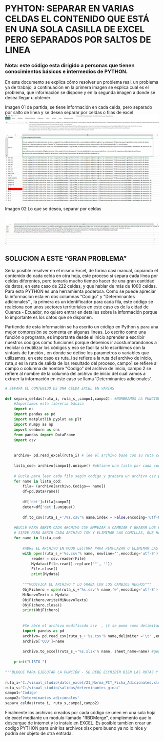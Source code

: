 # PYHTON: SEPARAR  EN VARIAS CELDAS EL CONTENIDO QUE ESTÁ EN UNA SOLA CASILLA DE EXCEL PERO SEPARADOS POR SALTOS DE LINEA
### Nota: este código esta dirigido a personas que tienen conocimientos básicos e intermedios de PYTHON.

En este documento se explica cómo resolver un problema real, un problema ya de trabajo, a continuación en la primera imagen se explica cual es el problema, que información se dispone y en la segunda imagen a donde se desea llegar u obtener

Imagen 01 de partida, se tiene información en cada celda, pero separado por salto de linea y se desea separar por celdas o filas de excel
![](https://github.com/RafaelLandy/IMAGENES-DE-SOPORTE/blob/main/imagen%20excel%2001.png)

Imagen 02 Lo que se desea, separar por celdas

![](https://github.com/RafaelLandy/IMAGENES-DE-SOPORTE/blob/main/imagen%20excel%2002.png)

## SOLUCION A ESTE “GRAN PROBLEMA”
Sería posible resolver en el mismo Excel, de forma casi manual, copiando el contenido de cada celda en otra hoja, este proceso si separa cada línea por celdas diferentes, pero tomaría mucho tiempo hacer de una gran cantidad de datos, en este caso de 222 celdas, y que hablar de más de 1000 celdas. Para esto PYTHON es una herramienta poderosa.
Como se puede apreciar la información esta en dos columnas "Codigo" y "Determinantes adicionales" , la primera es un identificador para cada fila, este código se realciona con unos sectores territoriales en este caso es de la cidad de Cuenca - Ecuador, no quiero entrar en detalles sobre la información porque lo importante es los datos que se disponen.

Partiendo de esta información se ha escrito un código en Python y para una mejor compresión se comenta en algunas lineas.
Lo escrito como una función o programa, es importante desde el inicio aprender a escribir nuestros codigos como funciones porque debemos ir acostumbrandonos a reciclar o reutilizar los códigos y eso se facilita si lo escribimos con la sintaxis de función , en donde se define los parametros o variables que utilizamos, en este caso es ruta_i se refiere a la ruta del archivo de inicio, ruta_s es la ruta de salida de los resultado del proceso, campo1 se refiere al campo o columna de nombre "Codigo" del archivo de inicio, campo 2 se refiere al nombre de la columna del archivo de inicio del cual vamos a extraer la información en este caso se llama 'Determinantes adicionales'.


```python
# SEPARA EL CONTENIDO DE UNA CELDA EXCEL EN VARIAS 

def separa_celdas(ruta_i, ruta_s_,campo1,campo2): #NOMBRAMOS LA FUNCION Y PONEMOS SUS PARAMETROS O VARIABLES
    #Importamos esta libreria básica
    import os
    import pandas as pd
    import matplotlib.pyplot as plt
    import numpy as np
    import seaborn as sns
    from pandas import DataFrame
    import csv


    archivo= pd.read_excel(ruta_i) # lee el archivo base con su ruta correspondiente

    lista_cod= archivo[campo1].unique() #obtiene una lista por cada codigo, se utilza para trabajar en cada linea, por cada código

    # Bucle para leer cada fila según codigo y grabara un archivo csv por cada código
    for name in lista_cod:
        fila= (archivo[archivo.Codigo== name]) 
        df=pd.DataFrame()
        
        df['det']=fila[campo2]
        deter=df['det'].unique()

        df.to_csv(ruta_s_+'/%s.csv'% name,index = False,encoding='utf-8')# Graba archivo csv, es un archivo de transicion previo al resulatdo final; + se pone para unir string

    #BUCLE PARA ABRIR CADA ARCHIVO CSV EMPEZAR A CAMBIAR Y GRABAR LOS CAMBIOS
    # SIRVE PARA ABRIR CADA ARCHIVO CSV Y ELIMINAR LAS COMILLAS, QUE HACE QUE EL CONTENIDO SALGA EN UNA SOLA CELDA, CUANDO SE BORRA ESTO Y AL GRABAR EN FORMATO XLSX LA INFORMACIÓN SE SEPARA POR CELDAS
    for name in lista_cod:

        #ABRE EL ARCHIVO EN MODO LECTURA PARA REMPLAZAR O ELIMINAR LAS COMILLAS
        with open(ruta_s_+'%s.csv'% name, newline='',encoding='utf-8') as File:  
            reader = csv.reader(File)
            Mydata=(File.read().replace('"', ''))
            File.close()
            print(Mydata)

        """MODIFICA EL ARCHIVO Y LO GRABA CON LOS CAMBIOS HECHOS"""
        ObjFichero = open(ruta_s_+'%s.csv'% name,'w',encoding='utf-8')
        MiNuevoTexto = Mydata
        ObjFichero.write(MiNuevoTexto)
        ObjFichero.close()
        print(ObjFichero)
        

        #Se abre el archivo modificado csv  , \t se pone como delimitador tab para finalmente grabar en formato xlsx
        import pandas as pd
        archivo= pd.read_csv(ruta_s_+'%s.csv'% name,delimiter ='\t' ,encoding='utf-8') 
        archivo['COD']=name
        
        archivo.to_excel(ruta_s_+'%s.xlsx'% name, sheet_name=name) #genera un archivo xlsx por cada código y luego se podran unir estos archivos en una sola hoja de excel usando un script 

    print("LISTO ")

"""BLOQUE PARA EJECUTAR LA FUNCIÓN - SE DEBE ESCRIBIR BIEN LAS RUTAS Y NOMBRES DE CAMPOS"""

ruta_i='C:/visual_studio\datos_excel/21_Norma_PIT_Ficha_Adicionales.xlsx'
ruta_s='C:/visual_studio/salidas/determinantes_gina/'
campo1='Codigo'
campo2='Determinantes adicionales'
separa_celdas(ruta_i, ruta_s,campo1,campo2)
```
Finalmente los archivos creados por cada código se unen en una sola hoja de excel mediante un modulo llamado "RBDMerge", complemento que lo descargue de internet y lo instale en EXCEL. Es posible tambien crear un codigo PYTHON para unir los archivos xlsx pero bueno ya no lo hice y podría ser objeto de otra entrada.
